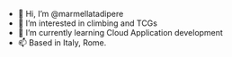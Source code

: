 - 👋 Hi, I’m @marmellatadipere
- 👀 I’m interested in climbing and TCGs
- 🌱 I’m currently learning Cloud Application development
- 📫 Based in Italy, Rome.


